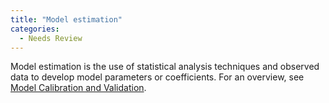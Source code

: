 ```yaml
---
title: "Model estimation"
categories:
  - Needs Review
---
```



Model estimation is the use of statistical analysis techniques and observed data to develop model parameters or coefficients. For an overview, see [Model Calibration and Validation](Model_Calibration_and_Validation).
